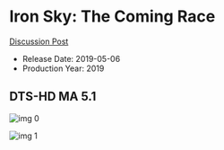 # Iron Sky: The Coming Race

[Discussion Post](https://www.avsforum.com/threads/bass-eq-for-filtered-movies.2995212/post-58265300)

* Release Date: 2019-05-06
* Production Year: 2019

## DTS-HD MA 5.1

![img 0](https://i.imgur.com/CGqOZNY.jpg)

![img 1](https://i.imgur.com/BLl2QB7.jpg)

